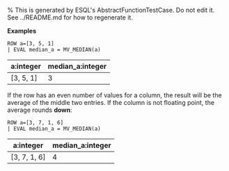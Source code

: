 % This is generated by ESQL's AbstractFunctionTestCase. Do not edit it. See ../README.md for how to regenerate it.

**Examples**

```esql
ROW a=[3, 5, 1]
| EVAL median_a = MV_MEDIAN(a)
```

| a:integer | median_a:integer |
| --- | --- |
| [3, 5, 1] | 3 |

If the row has an even number of values for a column, the result will be the average of the middle two entries. If the column is not floating point, the average rounds **down**:

```esql
ROW a=[3, 7, 1, 6]
| EVAL median_a = MV_MEDIAN(a)
```

| a:integer | median_a:integer |
| --- | --- |
| [3, 7, 1, 6] | 4 |


